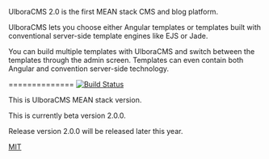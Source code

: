 UlboraCMS 2.0 is the first MEAN stack CMS and blog platform.

UlboraCMS lets you choose either Angular templates or templates built with conventional server-side template engines like EJS or Jade.

You can build multiple templates with UlboraCMS and switch between the templates through the admin screen. Templates can even contain both Angular and convention server-side technology.

==============
[![Build Status][travis-image]][travis-url]

This is UlboraCMS MEAN stack version.

This is currently beta version 2.0.0.

Release version 2.0.0 will be released later this year.


[MIT](LICENSE)



[travis-image]: https://img.shields.io/travis/Ulbora/ulboracms.svg?style=flat
[travis-url]: https://travis-ci.org/Ulbora/ulboracms

